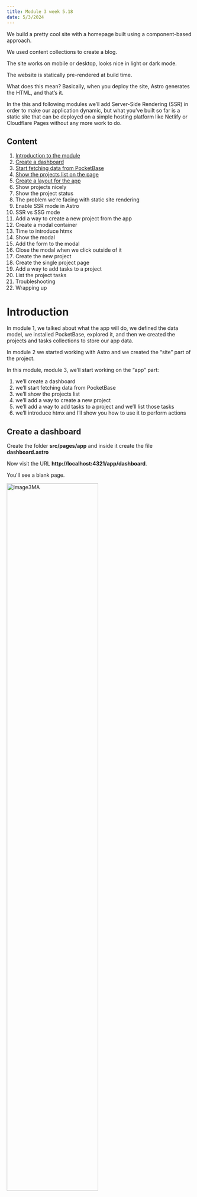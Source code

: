 ```yaml
---
title: Module 3 week 5.18
date: 5/3/2024
---
```



We build a pretty cool site with a homepage built using a component-based approach.

We used content collections to create a blog.

The site works on mobile or desktop, looks nice in light or dark mode.

The website is statically pre-rendered at build time.

What does this mean? Basically, when you deploy the site, Astro generates the HTML, and that’s it.

In the this and following modules we’ll add Server-Side Rendering (SSR) in order to make our application dynamic, but what you’ve built so far is a static site that can be deployed on a simple hosting platform like Netlify or Cloudflare Pages without any more work to do.

## Content

1. [Introduction to the module](#Introduction)
2. [Create a dashboard](#create-a-dashboard)
3. [Start fetching data from PocketBase](#start-fetching-data-from-pocketbase)
4. [Show the projects list on the page](#show-the-projects-list-on-the-page)
5. [Create a layout for the app](#create-a-layout-for-the-app)
6. Show projects nicely
7. Show the project status
8. The problem we’re facing with static site rendering
9. Enable SSR mode in Astro
10. SSR vs SSG mode
11. Add a way to create a new project from the app
12. Create a modal container
13. Time to introduce htmx
14. Show the modal
15. Add the form to the modal
16. Close the modal when we click outside of it
17. Create the new project
18. Create the single project page
19. Add a way to add tasks to a project
20. List the project tasks
21. Troubleshooting
22. Wrapping up

# Introduction

In module 1, we talked about what the app will do, we defined the data model, we installed PocketBase, explored it, and then we created the projects and tasks collections to store our app data.

In module 2 we started working with Astro and we created the “site” part of the project.

In this module, module 3, we’ll start working on the “app” part:

1. we’ll create a dashboard
1. we’ll start fetching data from PocketBase
1. we’ll show the projects list
1. we’ll add a way to create a new project
1. we’ll add a way to add tasks to a project and we’ll list those tasks
1. we’ll introduce htmx and I’ll show you how to use it to perform actions

## Create a dashboard

Create the folder **src/pages/app** and inside it create the file **dashboard.astro**

Now visit the URL **http://localhost:4321/app/dashboard**.

You'll see a blank page.

<img src="../_image3MA.webp" alt="image3MA" width=70% />
<img src="/_image3MA.webp" alt="image3MA" width=70% />

In Astro, if there’s no page route corresponding to a URL, you’ll see a “404 not found” page:

<img src="../_image3MB.webp" alt="image3MA" width=70% />
<img src="  /_image3MB.webp" alt="image3MA" width=70% />

404 is the HTTP response status code for “page not found”. The HTTP server returns this status code to the client.

You can see the HTTP response status code in the **DevTools Network panel**:

<img src="../_image3MC.webp" alt="image3MA" width=70% />
<img src="  /_image3MC.webp" alt="image3MA" width=70% />

<img src="../_image3MD.webp" alt="image3MA" width=70% />
<img src="  /_image3MD.webp" alt="image3MA" width=70% />

A successful response has status code 200.

What we want to do is start the whole “app part” by listing all the projects in the projects collection in PocketBase.

Go to the PocketBase “Admin UI” URL **http://127.0.0.1:8090/_/**, as we’ve done in Module 1 (restart PocketBase if you stopped its process with **./pocketbase serve** (**.\pocketbase serve** on Windows Powershell) from the folder where you added the PocketBase command, as we did in module 1).

Here is the projects collection we created in module 1:

<img src="../_image3ME.webp" alt="image3MA" width=70% />
<img src="  /_image3ME.webp" alt="image3MA" width=70% />

I want to add some projects here, using the PocketBase interface.

But first we have to add a user. The reason is that each product has a created_by property that links to a user.

So first go to the users collection and add a user by clicking “New record”:

<img src="../_image3MF.webp" alt="image3MA" width=70% />
<img src="  /_image3MF.webp" alt="image3MA" width=70% />

You’ll see a form show up:

<img src="../_image3MG.webp" alt="image3MA" width=70% />
<img src="  /_image3MG.webp" alt="image3MA" width=70% />

Fill the Email and Password fields. Also set Public: On on the email field (see the green text in the screenshot below) — we’ll talk about this later, but basically we’ll use this to be able to search users by email, by default unlocked for privacy reasons.

<img src="../_image3MH.webp" alt="image3MA" width=70% />
<img src="  /_image3MH.webp" alt="image3MA" width=70% />

Click “Create” and you should see the record:

<img src="../_image3MI.webp" alt="image3MA" width=70% />
<img src="  /_image3MI.webp" alt="image3MA" width=70% />

Now select to the projects collection.

Click “New record” and add a few sample projects:

<img src="../_image3MJ.webp" alt="image3MA" width=70% />
<img src="  /_image3MJ.webp" alt="image3MA" width=70% />

Set a name, a status from the list, and pick a user:

<img src="../_image3MK.webp" alt="image3MA" width=70% />
<img src="  /_image3MK.webp" alt="image3MA" width=70% />

Add a few records, just to have some data to visualize:

<img src="../_image3ML.webp" alt="image3MA" width=70% />
<img src="  /_image3ML.webp" alt="image3MA" width=70% />

## Start fetching data from PocketBase

Now we’re ready to fetch the data from PocketBase.

To do this, go to the terminal and install the pocketbase npm package.

This is the first npm package we install. This is how we “import” code that other people created, and we can use in our projects.

Run the command from the folder that contains package.json (the root folder of Astro):

```

npm install pocketbase@0.21.1

```

<img src="../_image3MM.webp" alt="image3MA" width=70% />
<img src="  /_image3MM.webp" alt="image3MA" width=70% />

The entry has been added to the package.json file:

<img src="../_image3MN.webp" alt="image3MA" width=70% />
<img src="  /_image3MN.webp" alt="image3MA" width=70% />

(your exact version numbers will change but don’t worry)

Now in src/pages/app/dashboard.astro add this code:

```

---
import PocketBase from 'pocketbase'

const pb = new PocketBase('http://127.0.0.1:8090')

const projects = await pb
  .collection('projects')
  .getFullList()

console.log(projects)
---

```

Reload the dashboard, now in the terminal you should see the output of the console.log() - remember, anything we write in the “frontmatter” of an Astro component (the part between the --- lines) is ran server-side, so we don’t see the output in the browser console, but rather in the terminal where npm run dev is running.

You should see all the projects data printed:

<img src="../_image3MO.webp" alt="image3MA" width=70% />
<img src="  /_image3MO.webp" alt="image3MA" width=70% />

## Show the projects list on the page

The dashboard is still an empty page.

In the dashboard.astro page component now we can iterate the projects array, similarly to how we iterated over arrays when we built the homepage to show features or the footer:

```

---
import PocketBase from 'pocketbase'

const pb = new PocketBase('http://127.0.0.1:8090')

const projects = await pb.collection('projects').getFullList()
---

<ul>
  {projects.map(project => <li>{project.name}</li>)}
</ul>

```

Here is the result:

<img src="../_image3MP.webp" alt="image3MA" width=70% />
<img src="  /_image3MP.webp" alt="image3MA" width=70% />

## Create a layout for the app

This method we used to show the projects list is ok, but let’s do it in a different way now.

We’re going to create a lot of screens in the “app” portion of our project, so let’s create a src/layouts/LayoutApp.astro layout - similarly to what we did with src/layouts/LayoutSite.astro for the site part.

```

---
const { title = 'Spring24app' } = Astro.props
---

<html lang='en'>
  <head>
    <meta charset='utf-8' />
    <link
      rel='icon'
      type='image/svg+xml'
      href='/favicon.svg'
    />
    <meta name='viewport' content='width=device-width' />
    <title>{title}</title>
    <meta
      name='description'
      content='A project management tool'
    />
  </head>

  <body>
    <main class='min-h-screen dark:bg-black dark:text-white'>
      <div class='max-w-5xl px-4 py-4 mx-auto'>
        <slot />
      </div>
    </main>
  </body>
</html>

```

This layout has a title prop, that will be used to fill the &lt;title> tag content.

Any page that uses this layout can pass the title information as a prop, like this:

```

<LayoutApp title='Dashboard'>
  ...
</LayoutApp>

```

That’s what we’re going to do in src/pages/app/dashboard.astro:

```

---
import PocketBase from 'pocketbase'

import LayoutApp from '@layouts/LayoutApp.astro'

const pb = new PocketBase('http://127.0.0.1:8090')

const projects = await pb
  .collection('projects')
  .getFullList()
---

<LayoutApp title='Dashboard'>
  <ul>
    {projects.map(project =>
      <li>{project.name}</li>
    )}
  </ul>
</LayoutApp>

```

**TIP** Sometimes you may get an error when adding a file to VS Code and then import it. Running **Developer: Restart Extension Host** command in VS Code from the Command Palette (cmd-shift-p OR ctrl-shift-p OR shift-greaterthan key).

The layout now provides some built-in padding that will be set across all pages in our app:

<img src="../_image3MQ.webp" alt="image3MA" width=70% />
<img src="  /_image3MQ.webp" alt="image3MA" width=70% />

## Show projects nicely

Now I’m going to create a ProjectCard component that will be responsible for showing a single project in our list.

Create the file src/components/app/projects/ProjectCard.astro and inside it we’re going to start simple.

VS Code tip: you can right click after all the files list in the root of the project, select “New File…”, then paste that whole string including / in the root of the project VS Code will auto-create all folders, pretty handy

We get the project object as a prop, and we print the project name in a &lt;li> tag:

```

---
const { project } = Astro.props
---

<li>
  {project.name}
</li>

```

In src/pages/app/dashboard.astro we import this component and we use it in our projects.map() iteration:

```

---

import PocketBase from 'pocketbase'
import LayoutApp from '@layouts/LayoutApp.astro'
import ProjectCard from '@components/app/projects/ProjectCard.astro'

const pb = new PocketBase('http://127.0.0.1:8090')

const projects = await pb
.collection('projects')
.getFullList()

---

<LayoutApp title='Dashboard'>
  <ul>
    {projects.map(project =>
      <li>{project.name}</li> REPLACE THIS LINE BY THE NEXT!!!
      <ProjectCard project={project} />
    )}
  </ul>
</LayoutApp>

```

Everything should work exactly as before.

But now we can work in the ProjectCard component to make things look prettier:

```

---
const { project } = Astro.props
---

<li>      DELETE THIS LINE
  {project.name}  DELETE THIS LINE
</li>   DELETE THIS LINE
<li
  class='text-zinc-800 dark:text-white border dark:border-none rounded-lg bg-zinc-100 dark:bg-zinc-800 hover:bg-zinc-200 hover:dark:bg-zinc-700'>
  <a href={`/app/project/${project.id}`}>
    <div
      class='flex justify-center w-full p-6'>
      <h3
        class='text-lg font-bold truncate'>
        {project.name}
      </h3>
    </div>
  </a>
</li>

```

This adds some padding to each project, and also links to the project detail page when each card is clicked:

<img src="../_image3MR.png" alt="image3MR" width=70% />

<img src="  /_image3MR.png" alt="image3MR" width=70% />

Now in src/pages/app/dashboard.astro we can wrap our cards in a container with grid grid-cols-2 to display 2 projects on each row (only on big screens), and we’re also applying a gap to visually separate them:

```

<LayoutApp title='Dashboard'>
  <div class='py-10 mx-auto text-white max-w-7xl'>
      <ul>
      <ul class='grid gap-6 sm:grid-cols-2'>
        {
          projects.map(project => (
            <ProjectCard project={project} />
          ))
        }
      </ul>
  </div>
</LayoutApp>

```

<img src="../_image3MS.png" alt="image3MS" width=70% />

<img src="  /_image3MS.png" alt="image3MS" width=70% />

On small screens you’ll get 1 column, thanks to using sm: before grid-cols-2 in our Tailwind CSS class:

<img src="../_image3MT.png" alt="image3MT" width=70% />

<img src="  /_image3MT.png" alt="image3MT" width=70% />

Let’s also add a title so users knows what they’re looking at:

```

<LayoutApp title='Dashboard'>
   <div class='py-10 mx-auto text-white max-w-7xl'>
   <div class='py-10 mx-auto text-white max-w-7xl space-y-6'>
   <div
     class='rounded-lg bg-zinc-900 px-5 py-4 sm:py-2.5 text-xl sm:text-3xl md:text-5xl text-white uppercase text-center font-extrabold'>
     Projects
   </div>


    <ul class='grid gap-6 sm:grid-cols-2'>
      {
        projects.map(project => (
          <ProjectCard project={project} />
        ))
      }
    </ul>
  </div>
</LayoutApp>

```

Pretty nice:

<img src="../_image3MU.png" alt="image3MU" width=70% />

<img src="  /_image3MU.png" alt="image3MU" width=70% />

## Show the project status

Now let’s display each project’s status in the project card.

Remember, we have the status information that stores the current project state, for example “not started” or “in progress” or “completed”:

<img src="../_image3MV.png" alt="image3MV" width=70% />

<img src="  /_image3MV.png" alt="image3MV" width=70% />

Here’s what we want to achieve:

<img src="../_image3MW.png" alt="image3MW" width=70% />

<img src="  /_image3MW.png" alt="image3MW" width=70% />

To do this, first we add some markup to the card HTML in src/components/app/projects/ProjectCard.astro:

```

<li
  class='text-zinc-800 dark:text-white border dark:border-none rounded-lg bg-zinc-100 dark:bg-zinc-800 hover:bg-zinc-200 hover:dark:bg-zinc-700'>
  <a href={`/app/project/${project.id}`}>
    <div
      class='flex justify-center w-full p-6'>
      <h3
        class='text-lg font-bold truncate'>
        {project.name}
      </h3>
    </div>

    <div
      class={`bg-zinc-100 dark:bg-zinc-800 rounded-b-lg text-center border-t ${
        project.status !== 'not started' &&
        project.status !== 'ongoing' &&
        project.status !== 'on hold' &&
        project.status !== 'done' &&
        'border-t-blue-600 dashed-border-top'
      }`}>
      <div
        class="inline-block px-1 mt-[0.35rem] text-sm text-zinc-900 bg-zinc-100 rounded-md">
        {project.status}
      </div>

      <div
        class={`${projectStatus(
          project.status,
        )} rounded-bl-lg bg-blue-600 py-1 text-center -mt-7 pb-8`}>
      </div>
    </div>

  </a>
</li>

```

In the frontmatter part, we add a little function that we use to apply specific classes to the markup depending on the project status, to style it nicely:

```

export function projectStatus(status: string) {
  switch (status) {
    case 'started':
      return ' w-2/12 '
    case 'in progress':
      return ' w-6/12 '
    case 'ongoing':
      return ' w-full bg-blue-600 rounded-br-lg'
    case 'archived':
      return ' w-full bg-zinc-400 rounded-br-lg'
    case 'on hold':
      return ' w-full bg-stripes-darkgray-yellow rounded-br-lg'
    case 'almost finished':
      return ' w-10/12 '
    case 'done':
      return ' w-full bg-green-500 rounded-br-lg'
    case 'not started':
      return ' w-full bg-zinc-400 rounded-br-lg'
  }
}

```

Finally, we add a &lt;style> tag to include 2 custom CSS classes: bg-stripes-darkgray-yellow and dashed-border-top:

```

<style>
  .bg-stripes-darkgray-yellow {
    background-image: repeating-linear-gradient(
      45deg,
      #1f2937,
      #1f2937 25px,
      #f6e711 25px,
      #f6e711 50px
    );
  }

  .dashed-border-top {
    position: relative;
    background-image: repeating-linear-gradient(
      to right,
      currentColor,
      currentColor 7px,
      transparent 7px,
      transparent 20px
    );
    background-size: 100% 2px;
    background-position: top;
    background-repeat: no-repeat;
    border-top: 1px solid transparent;
  }
</style>

```

Here’s the complete **src/components/app/projects/ProjectCard.astro file**:

```

---
const { project } = Astro.props


export function projectStatus(status: string) {
  switch (status) {
    case 'started':
      return ' w-2/12 '
    case 'in progress':
      return ' w-6/12 '
    case 'ongoing':
      return ' w-full bg-blue-600 rounded-br-lg '
    case 'archived':
      return ' w-full bg-zinc-400 rounded-br-lg '
    case 'on hold':
      return ' w-full bg-stripes-darkgray-yellow rounded-br-lg '
    case 'almost finished':
      return ' w-10/12 '
    case 'done':
      return ' w-full bg-green-500 rounded-br-lg '
    case 'not started':
      return ' w-full bg-zinc-400 rounded-br-lg '
  }
}
---

<style>
  .bg-stripes-darkgray-yellow {
    background-image: repeating-linear-gradient(
      45deg,
      #1f2937,
      #1f2937 25px,
      #f6e711 25px,
      #f6e711 50px
    );
  }

  .dashed-border-top {
    position: relative;
    background-image: repeating-linear-gradient(
      to right,
      currentColor,
      currentColor 7px,
      transparent 7px,
      transparent 20px
    );
    background-size: 100% 2px;
    background-position: top;
    background-repeat: no-repeat;
    border-top: 1px solid transparent;
  }
</style>

<li
  class='text-zinc-800 dark:text-white border dark:border-none rounded-lg bg-zinc-100 dark:bg-zinc-800 hover:bg-zinc-200 hover:dark:bg-zinc-700'>
  <a href={`/app/project/${project.id}`}>
    <div
      class='flex justify-center w-full p-6'>
      <h3
        class='text-lg font-bold truncate'>
        {project.name}
      </h3>
    </div>

    <div
      class={`bg-zinc-100 dark:bg-zinc-800 rounded-b-lg text-center border-t ${
        project.status !== 'not started' &&
        project.status !== 'ongoing' &&
        project.status !== 'on hold' &&
        project.status !== 'done' &&
        'border-t-blue-600 dashed-border-top'
      }`}>
      <div
        class="inline-block px-1 mt-[0.35rem] text-sm text-zinc-900 bg-zinc-100 rounded-md">
        {project.status}
      </div>

      <div
        class={`${projectStatus(
          project.status,
        )} rounded-bl-lg bg-blue-600 py-1 text-center -mt-7 pb-8`}>
      </div>
    </div>
  </a>
</li>

```

Looks pretty cool (I changed the status of the projects in PocketBase, to see how it changed its design):

<img src="../_image3MX.png" alt="image3MX" width=70% />

<img src="  /_image3MX.png" alt="image3MX" width=70% />

## The problem we are facing with static rendering

There is a big problem now that we haven’t yet realized we have.

Astro by default is a static site generator (also called SSG). The site is created at build time, and after that happened, that’s it.

What does this mean, and how does it affect us?

We are currently running Astro in development mode, as we ran npm run dev.

Each time we change something in our pages, the result you see in the browser changes. And new data coming from PocketBase is fetched without issues, as you can see by adding a new project in PocketBase:

<img src="../_image3PA.webp" alt="image3PA" width=70% />

<img src="  /_image3PA.webp" alt="image3PA" width=70% />

Now let’s do something.

Let’s build the app for production.

Stop **npm run dev** by pressing **cmd-c** or **ctrl-c** and run:

```

npm run build

```

<img src="../_image3PB.webp" alt="image3PB" width=70% />

<img src="  /_image3PB.webp" alt="image3PB" width=70% />

The **build** command is defined in **package.json** as:

<img src="../_image3PC.webp" alt="image3PC" width=70% />

<img src="  /_image3PC.webp" alt="image3PC" width=70% />

When you run this command, first Astro runs astro check to check for possible errors, and then, if there are no problems, it runs astro build to create the production version in the dist folder in your project.

You should be able to see dist folder in VS Code:

<img src="../_image3PD.webp" alt="image3PD" width=70% />

<img src="  /_image3PD.webp" alt="image3PD" width=70% />

Now run **npm run preview** to run **astro preview**, the Astro command that starts a local server and serves the content of the **dist** folder.

<img src="../_image3PE.webp" alt="image3PE" width=70% />

<img src="  /_image3PE.webp" alt="image3PE" width=70% />

Now try accessing the URL, go to the **/app/dashboard** route and you’ll see the projects, as we had before:

<img src="../_image3PF.webp" alt="image3PF" width=70% />

<img src="  /_image3PF.webp" alt="image3PF" width=70% />

But now try removing the “new project” you just added - you still see the project on the website!

The reason is that the site was statically built, it was turned to HTML during the build, data was fetched from PocketBase during the build.

You need a new build to get the updated data.

This is great for many different use cases, for example when you have a set of data that’s static and you don’t need to fetch data from the database on any request.

It’s much, much more efficient to build a static site, and deploy on an hosting platform like Netlify or Vercel completely for free.

When you start needing a database, you’ll see things will start costing you a bit of money (or, they’ll have a limited free plan), because that’s a more complex setup.

But this doesn’t work for us, because we are building a dynamic application.

The solution is: we need to enable server-side rendering (SSR) mode in Astro.

## Enable SSR (Server Side Rendering) mode in Astro

To enable SSR mode, run the command

```

npm install @astrojs/node@8.2.3

```

If **npm run preview** is still running, terminate the process by using ctrl-c.

Open your **astro.config.mjs** file and add the following:

```

import tailwind from '@astrojs/tailwind'
import { defineConfig } from 'astro/config'

import node from '@astrojs/node'
import 'dotenv/config'

// https://astro.build/config
export default defineConfig({
  integrations: [tailwind()],
  output: 'server',
  adapter: node({
    mode: 'standalone'
  })
})

```

The “adapter” part is interesting because Astro has a lot of server-rendering adapters so it can work anywhere you want to run it on (see https://astro.build/integrations/?search=&categories%5B%5D=adapters)

Node.js is the one we use to run locally, but for example if you want to deploy a site to Cloudflare, you’ll need the Cloudflare adapter. Same for Vercel, Netlify, etc, as all those platforms are special in their own way, so we need a specific adapter to make the best use of them.

output: "server" is what enables SSR for the whole site.

Even though SSR is enabled, we can tell Astro to pre-render at build time some pages, for which we don’t need SSR. Our whole marketing site doesn’t need SSR.

We’ll need to add this line:

```

export const prerender = true

```

at the top of each route, so Astro knows it can prerender them when the server starts.

It’s worth noting you could do the opposite by setting output: "hybrid" in the Astro config, in this case you would set prerender = false for pages you want server-rendered. But since we have just a few pages we want to prerender at build time, and the rest of the site is server rendered on each request, we’ll stick to server.

Actually let’s go and make the homepage prerendered in src/pages/index.astro:

```

---
export const prerender = true

import LayoutSite from '@layouts/LayoutSite.astro'

//...

```

Do the same for **src/pages/blog.astro** and also **src/pages/blog/[slug].astro**.

Now run **npm run build** again, notice some things changed compared to the last time we ran that command:

<img src="../_image3PG.webp" alt="image3PG" width=70% />

<img src="  /_image3PG.webp" alt="image3PG" width=70% />

Now run **npm run preview**, this command changed too:

<img src="../_image3PH.webp" alt="image3PH" width=70% />

<img src="  /_image3PH.webp" alt="image3PH" width=70% />

Now go to **http://localhost:4321/app/dashboard**, and now try doing what we tried before - adding a new project in PocketBase, or deleting a new one.

After reloading the page, you’ll see the new data reflected on the website.

## SSR vs SSG: Server Side Rendering vs Server Side Generator

The upside is that we now have fresh data.

The downside is that we have to look in the database for every request (we’ll be able to speed up things when we’ll talk about caching).

The time needed for this will be super fast locally.

It will aslo be very fast on a remote server if both Astro and PocketBase are on the same machine or data center.

Speed problems will start when you put the website somewhere on the cloud, for example in a US East data center, but data is hosted in a data center in US West or Europe - always try to keep data and server very near each other, geographically.

A static site can be made super fast by serving it from multiple locations, that’s what most hosting providers do automatically with their CDN and Edge offering.

A SSR site with a database is trickier, but there are ways to do so - might be out of the scope of the Bootcamp.

We’ll focus on deploying, in the last module, but in a centralized location - you’ll pick the one that’s nearest to the majority of your app users.

This site you’re reading is server-rendered from a super cheap plan on Render, from Oregon, and is very fast for me even though I’m very far from it.

Now that we have SSR enabled, stop npm run preview and let’s go back to running npm run dev to go back to development mode, so changes to your code will be immediately reflected on the site.

The production build is more optimized. And development mode ships a “client” script to enable “hot module reloading” (that’s the magic that happens when the app refreshes when you save a file in your editor).

## Add a way to create a new project from the app

Now that we’re back in development mode, let’s add a way to create a new project from the app.

We start build our “app experience”.

First, I want to add a new button at the end of our projects list with the “Add new” words in it.

Create a new component **AddNewProjectCard** in **src/components/app/projects/AddNewProjectCard.astro**

Edit the file by adding the following code:

```

<div class='text-white bg-zinc-800 rounded-lg shadow'>
  <div
    class='flex items-center justify-between w-full p-6 text-center space-x-6'>
    <div class='flex-1 mx-auto'>
      <button
        type='button'
        class='inline-flex items-center justify-center px-6 py-2 text-sm font-bold text-white bg-blue-600 border border-transparent rounded-md hover:bg-blue-700 focus:outline-none focus:ring-2 focus:ring-offset-2 focus:ring-blue-500 select-none'>
        Add new project
      </button>
    </div>
  </div>
</div>

```

At the moment this button does nothing, it just renders the button on the page.

We add this component in **src/pages/app/dashboard.astro**

```

---
import PocketBase from 'pocketbase'

import LayoutApp from '@layouts/LayoutApp.astro'

import ProjectCard from '@components/app/projects/ProjectCard.astro'
import AddNewProjectCard from '@components/app/projects/AddNewProjectCard.astro'

const pb = new PocketBase('http://127.0.0.1:8090')

const projects = await pb
  .collection('projects')
  .getFullList()
---

<LayoutApp title='Dashboard'>
  <div
    class='py-10 mx-auto text-white max-w-7xl space-y-6'>
    <div
      class='rounded-lg bg-zinc-900 px-5 py-4 sm:py-2.5 text-xl sm:text-3xl md:text-5xl text-white uppercase text-center font-extrabold'>
      Projects
    </div>

    <div class='space-y-6'>
      <ul class='grid gap-6 sm:grid-cols-2'>
        {
          projects.map(project => (
            <ProjectCard project={project} />
          ))
        }
      </ul>
      <AddNewProjectCard />
    </div>
  </div>
</LayoutApp>

```

You should see the button in place:

<img src="../_image3PJ.webp" alt="image3PJ" width=70% />

<img src="  /_image3PJ.webp" alt="image3PJ" width=70% />

Now comes the interesting part part.

What should happen when you click the “Add new” button? Perhaps we send the user to a new page, maybe a /app/projects/new route, where there is a form, the user adds the project name, saves, we send them back to /app/dashboard.

That’s a perfectly reasonable thing to do.

However, the page would look quite empty because the form is a really small one.

It’s better, I think, to show this form inside a modal. User clicks “Add new”, a little window shows up, the user hits save, and we display the new project right there.

We’re going to have a lot of those little interactions:

- to add a new project (this use case)
- to add a new task
- to add a new team

but also to edit a project’s name, or a team’s name.

So we’ll build a “modal container” in a very generic way that can be reused for everything.

## Create a modal container

We’ll use the &lt;dialog> HTML element for the modal.

This is a recent browser feature, and it’s perfect to create modal windows.

Read more about this on https://developer.mozilla.org/en-US/docs/Web/HTML/Element/dialog.

By default the content of a &lt;dialog> element is hidden, and we show it to the user by first looking up the dialog:

```

document.querySelector('dialog')

```

and then calling its **showModal()** method:

```

document.querySelector('dialog').showModal()

```

We can close the dialog by pressing the “esc” key, this automatically closes the dialog for us without having to write any code.

Or, we can programmatically close it by using JavaScript:

```

document.querySelector('dialog').close()

```

Let's start by adding a **&lt;dialog>** element in **src/layouts/LayoutApp.astro**:

```

---
const { title = 'Spring24app' } = Astro.props
---

<html lang='en'>
  <head>
    <meta charset='utf-8' />
    <link
      rel='icon'
      type='image/svg+xml'
      href='/favicon.svg'
    />
    <meta name='viewport' content='width=device-width' />
    <title>{title}</title>
    <meta
      name='description'
      content='A project management tool'
    />
  </head>

  <body>
    <main
      class='min-h-screen dark:bg-black dark:text-white'>
      <div class='max-w-5xl px-4 py-4 mx-auto'>
        <dialog></dialog>
        <slot />
      </div>
    </main>
  </body>
</html>

```

This will be the container of our project modal.

We'll write the modal content in a new page component.

Let's create a new folder where we'll store all the modal page components: **src/page/app/modals/**. Inside it, create **project/new.astro**.

We'll be able to get this page using the URL **/modals/project/new**.

This will be an **HTML partial**. It won't be a full HTML page, it will be just something we'll put inside the &lt;dialog> HTML element, so it can be just some HTML tag.

Add the following HTML into it to center a visual container with a gray background, and add some text into it:

```

---
export const partial = true
---

<div class='fixed inset-0'>
  <div class='flex items-center justify-center h-screen'>
    <div class='bg-zinc-100 dark:bg-zinc-800 rounded-lg max-w-sm w-full p-6 space-y-6'>
      <p>modal</p>
    </div>
  </div>
</div>

```

This is a page partial (see https://astro.build/blog/astro-340/ and https://docs.astro.build/en/basics/astro-pages/#partials)

We’ll later implement this, but let’s get to the point this content is shown in the page.

To do this, we’ll load the HTML partial inside the &lt;dialog> HTML element when the “Add new” button is clicked.

How? Using **htmx**.

## What is **htmx??**

htmx is a wonderful tiny library that allows us to perform actions and make our app feel like it’s built with a complex JavaScript framework, while in reality it’s not.

If you’ve used React or Vue or Svelte or any of those frameworks before, you’ll find htmx really simple to use, yet powerful.

It’s peculiar for a JavaScript library, because it uses HTML as a transport layer, instead of JSON as we’re used to do with heavy frontend frameworks like React, Angular, Vue, Svelte.

By now you should have installed it (version )First let’s install it.

You can install htmx simply by adding a &lt;script> tag to the &lt;head> of the app layout, but since we use TypeScript in our project, we can benefit from using htmx’s types definitions which you get “for free” by adding htmx from npm.

Install it from the terminal:

```

npm install htmx.org@1.9.10

```

Then import it in the layout src/layouts/LayoutApp.astro:

```

---
const { title = 'Spring24app' } = Astro.props
---

<html lang='en'>
  <head>
    <meta charset='utf-8' />
    <link
      rel='icon'
      type='image/svg+xml'
      href='/favicon.svg'
    />
    <meta name='viewport' content='width=device-width' />
    <title>{title}</title>
    <meta
      name='description'
      content='A project management tool'
    />

    <script>
      import * as htmx from 'htmx.org'

      declare global {
        interface Window {
          htmx: any
        }
      }

      window.htmx = htmx //optional

      htmx.process(document.body)
    </script>
  </head>

  <body>
    <main
      class='min-h-screen dark:bg-black dark:text-white'>
      <div class='max-w-5xl px-4 py-4 mx-auto'>
        <dialog></dialog>
        <slot />
      </div>
    </main>
  </body>
</html>

```

Doing so now you have all the documentation and hints about htmx right in VS Code:

We add the line **window.htmx = htmx** in case we want to access the htmx object in other pages, so we don’t have to pass it around.

## Show the modal

Now that htmx is loaded, add these 2 lines to the **src/components/app/projects/AddNewProjectCard.astro** component:

```

<div class='text-white bg-zinc-800 rounded-lg shadow'>
  <div
    class='flex items-center justify-between w-full p-6 text-center space-x-6'>
    <div class='flex-1 mx-auto'>
      <button
        type='button'
        class='inline-flex items-center justify-center px-6 py-2 text-sm font-bold text-white bg-blue-600 border border-transparent rounded-md hover:bg-blue-700 focus:outline-none focus:ring-2 focus:ring-offset-2 focus:ring-blue-500 select-none'
        hx-get='/app/modals/project/new'
        hx-target='dialog'
      >
        Add new project
      </button>
    </div>
  </div>
</div>

```

This tells htmx to get the HTML returned by the URL **/modals/project/new** (the page route we just created above), and put it inside the &lt;dialog> element.

We just have one dialog element in our app, and I don’t think we’ll need more, so we’ll just target it this way.

Otherwise you could have used any CSS selector, like **#modal** for example.

Now try clicking “Add new”.

Nothing seems to happen, but if you look at the network panel in the devtools you’ll see a request to
**/modals/project/new**:

fig3RA

If you open the details of this request you’ll see the HTML we wrote in the page partial we wrote:

And notice how fast the request is, just 7ms.

This HTML we retrieved was added to the &lt;dialog> tag by htmx:

This is the first time we used htmx, but notice how much stuff it did behind the scenes, just by adding those 2 lines:

```

hx-get='/app/modals/project/new'
hx-target='dialog'

```

Why don’t we see the content on the page, though?

It’s because the &lt;dialog> element is a bit special, as I mentioned before, its content is hidden by default.

We need to use a line of JavaScript to **src/pages/app/modals/project/new.astro** to tell it to show the content:

```

---
export const partial = true
---

<script is:inline>
  document.querySelector('dialog').showModal()
</script>

<div class='fixed inset-0'>
  <div class='flex items-center justify-center h-screen'>
    <div
      class='bg-zinc-100 dark:bg-zinc-800 rounded-lg max-w-sm w-full p-6 space-y-6'>
      <p>modal</p>
    </div>
  </div>
</div>

```

We can now add a special &lt;dialog>-specific CSS line in **src/layouts/LayoutApp.astro** to make all the content “behind” the dialog to blur:

```

---
const { title = 'Spring24app' } = Astro.props
---

<html lang='en'>
  <head>
    <meta charset='utf-8' />
    <link
      rel='icon'
      type='image/svg+xml'
      href='/favicon.svg'
    />
    <meta name='viewport' content='width=device-width' />
    <title>{title}</title>
    <meta
      name='description'
      content='A project management tool'
    />

    <script>
      import * as htmx from 'htmx.org'

      declare global {
        interface Window {
          htmx: any
        }
      }

      window.htmx = htmx //optional

      htmx.process(document.body)
    </script>

    <style>
      dialog::backdrop {
        background-color: rgba(0, 0, 0, 0.7);
        backdrop-filter: blur(3px);
      }
    </style>
  </head>

  <body>
    <main
      class='min-h-screen dark:bg-black dark:text-white'>
      <div class='max-w-5xl px-4 py-4 mx-auto'>
        <dialog></dialog>
        <slot />
      </div>
    </main>
  </body>
</html>

```

## Add the form to the modal

Now that our modal appears on the screen, let’s add the form into it.

We’ll do a bit of groundwork too, to make it possible to easily reuse what we’ll do for other modals, too.

We create a **src/components/app/modals/** folder to host the modal - specific components.

In there, we create **ModalLayout.astro**.

We’re going to reuse this across all the modals.

This component gets a title through its props, and has a **&lt;slot />** element inside it, so basically we can add more HTML and components by requiring it, and passing content as its child elements.

```

---
const { title } = Astro.props
---

<script is:inline>
  document.querySelector('dialog').showModal()
</script>

<div class='fixed inset-0'>
  <div class='flex items-center justify-center h-screen'>
    <div
      class='bg-zinc-100 dark:bg-zinc-800 rounded-lg max-w-sm w-full p-6 space-y-6'>
      <h3
        class='text-lg font-bold text-zinc-800 dark:text-white leading-6 text-center'>
        {title}
      </h3>
      <div>
        <slot />
      </div>
    </div>
  </div>
</div>

```

We’re going to use this layout in **src/pages/app/modals/project/new**.astro, replacing the pre-existing content:

```


---
export const partial = true

import ModalLayout from '@components/app/modals/ModalLayout.astro'
---

<ModalLayout title='New project'>
  <p class='text-white'>Hello</p>
</ModalLayout>

```

See how we pass the **title** prop, and that is reflected in the modal. Also, we pass child HTML elements inside the **ModalLayout** element, and they are put inside the modal thanks to our use of &lt;slot />.

Let’s now add the actual modal we’ll use to add a new project. We’re going to have an input field for the name, and 2 buttons, one to add the project, another one to cancel.

I’ll extract those 3 components to their own files, as we’ll reuse them later:

**src/components/app/modals/ButtonCancel.astro**

```

<button
  aria-label='Close dialog'
  type='button'
  class='inline-flex justify-center px-4 py-2 ml-3 font-medium text-gray-700 bg-white border border-gray-300 rounded-md shadow-sm hover:bg-gray-50 focus:outline-none focus:ring-2 focus:ring-offset-2 focus:ring-blue-500 mt-0 w-auto text-sm'
  onclick="document.querySelector('dialog')?.close()">
  Cancel
</button>

```

(notice how we close the modal when the button is clicked)

**src/components/app/modals/ButtonSubmit.astro**

```


---
const { label = 'Add' } = Astro.props
---

<button
  type='submit'
  class='inline-flex justify-center px-4 py-2 font-medium text-white bg-blue-600 border border-transparent rounded-md shadow-sm hover:bg-blue-700 focus:outline-none focus:ring-2 focus:ring-offset-2 focus:ring-blue-500 w-auto text-sm'>
  {label}
</button>

```

(notice how we can customize the label by adding a **label** prop)

**src/components/app/modals/InputField.astro**

```

---
const { name, value } = Astro.props
---

<input
  id={name}
  name={name}
  value={value}
  type='text'
  required
  class='block w-full px-3 py-2 placeholder-gray-400 border border-gray-300 appearance-none rounded-md shadow-sm focus:outline-none focus:ring-blue-500 focus:border-blue-500 sm:text-sm'
/>

```

(notice we can reuse this for different **name** and **value** by passing props)

Let’s put those 3 components into use in src/pages/app/modals/project/new.astro:

```

---
export const partial = true

import ModalLayout from '@components/app/modals/ModalLayout.astro'
import ButtonSubmit from '@components/app/modals/ButtonSubmit.astro'
import ButtonCancel from '@components/app/modals/ButtonCancel.astro'
import InputField from '@components/app/modals/InputField.astro'
---

<ModalLayout title='New project'>
  <form class='space-y-6' hx-post='/app/api/projects'>
    <div>
      <div class='mt-1'>
        <InputField name='project_name' />
      </div>
    </div>
    <div class='flex justify-center'>
      <ButtonSubmit />
      <ButtonCancel />
    </div>
  </form>
</ModalLayout>

```

Note how the input field is automatically set to focus by the browser, thanks to the use of the &lt;dialog> element.

## Close the modal when we click outside of it

Also note how the modal is closed when we press the “esc” button. This is a browser feature, also thanks to the use of the &lt;dialog> element.

It would be cool if we could close the modal also when the user clicks outside of it.

To do this, we’d need to write quite a bit of JavaScript.

This could be the logic to implement:

```

function onClickOutside(element, callback) {
  document.addEventListener('click', (event) => {
    if (!element.contains(event.target)) {
      callback()
    }
  }, true)
}

const targetElement = document.querySelector('#yourElementId')

onClickOutside(targetElement, () => {
  document.querySelector('dialog').close()
})

```

Read chapter on events on W3S or MDN

Instead, however, we’re going to introduce a library we’ll use for several of those little things and interactions: Alpine.js.

With Alpine.js, all this JavaScript can be turned into 1 line:

```

@click.outside.capture="document.querySelector('dialog').close()"

```

See this page on the Alpine.js documentation https://alpinejs.dev/directives/on for reference.

We’d use this as an HTML attribute on the element we want to detect the “click outside”.

First however we need to install Alpine.js (if not installed yet)

We do so using npm:

```

npm install alpinejs@3.13.7

npm install --dev @types/alpinejs@3.13.9

```

Then in our **src/layouts/LayoutApp.astro** we include it:

```

---
const { title = 'Spring24app' } = Astro.props
---

<html lang='en'>
  <head>
    <meta charset='utf-8' />
    <link
      rel='icon'
      type='image/svg+xml'
      href='/favicon.svg'
    />
    <meta name='viewport' content='width=device-width' />
    <title>{title}</title>
    <meta
      name='description'
      content='A project management tool'
    />

    <script>
      import * as htmx from 'htmx.org'
      import Alpine from 'alpinejs'

      declare global {
        interface Window {
          htmx: any
          Alpine: any
        }
      }

      window.htmx = htmx //optional
      window.Alpine = Alpine //optional

      Alpine.start()

      htmx.process(document.body)
    </script>

    <style>
      dialog::backdrop {
        background-color: rgba(0, 0, 0, 0.7);
        backdrop-filter: blur(3px);
      }
    </style>
  </head>

  -<body>  //DELETE
  +<body x-data>
    <main
      class='min-h-screen dark:bg-black dark:text-white'>
      <div class='max-w-5xl px-4 py-4 mx-auto'>
        <dialog></dialog>
        <slot />
      </div>
    </main>
  </body>
</html>

```

Now in **src/components/app/modals/ModalLayout.astro** we add:

```

---
const { title } = Astro.props
---

<script is:inline>
  document.querySelector('dialog').showModal()
</script>

<div class='fixed inset-0'>
  <div class='flex items-center justify-center h-screen'>
    <div
      class='bg-zinc-100 dark:bg-zinc-800 rounded-lg max-w-sm w-full p-6 space-y-6'
      @click.outside.capture="document.querySelector('dialog').close()">
      <h3
        class='text-lg font-bold text-zinc-800 dark:text-white leading-6 text-center'>
        {title}
      </h3>
      <div>
        <slot />
      </div>
    </div>
  </div>
</div>

```

…and the modal closes when we click outside of it.

## Create the new project

When the “Add” button is pressed, right now nothing happens.

Actually, something happens: htmx makes a **POST** request to **/app/api/projects**, which results in a **404 Not Found** response as we haven’t created this route yet.

<img src="../_image46.png" alt="" width=70%>
<img src="/_image46.png" alt="" width=70%>

As you can see if you switch to the request Payload tab, you’ll see the project_name input field value was correctly sent to the server, as we expect a form to do:

<img src="../_image47.png" alt="" width=70%>
<img src="/_image47.png" alt="" width=70%>

Check out the network tab in chrome developer tools. The **project_name** input field value was correctly sent to the server.

If you remember, in the **src/pages/app/dashboard.astro** file we used those lines to retrieve the projects list:

```

import PocketBase from 'pocketbase'

const pb = new PocketBase('http://127.0.0.1:8090')

const projects = await pb
  .collection('projects')
  .getFullList()

```

Since we’re going to work a lot with PocketBase and its data APIs, let’s move this to a separate file.

Create a **src/data** folder, and inside it create the **pocketbase.ts** file.

Let’s add:

```

import PocketBase from 'pocketbase'

export const pb = new PocketBase('http://127.0.0.1:8090')

```

actually let’s store the PocketBase URL in the **.env** file, that’s were we store the environment variables.

Create it first, in the project root (along with **astro.config.mjs** and **package.json**), then add:

```

POCKETBASE_URL=http://127.0.0.1:8090

```

<img src="../_image(48).png" alt="" width=70%>
<img src="/_image(48).png" alt="" width=70%>

After creating the file, restart the npm run dev process.

Now change the line to initialize PocketBase to this:

```

export const pb = new PocketBase(import.meta.env.POCKETBASE*URL ||
process.env.POCKETBASE_URL)

```

NOTE: on localhost in dev mode (npm run dev), we get env vars using import.meta.env.\*, but when deploying on a server we get vars using process.env.\_. This is why I use the syntax import.meta.env.POCKETBASE_URL || process.env.POCKETBASE_URL to get the first one, if defined, or the second one if the first is not defined.

If you see an error like “Something went wrong while processing your request.”, see the troubleshooting section at the end of this page.

If you see this error:

<img src="../_image(50).png" alt="" width=70%>
<img src="/_image(50).png" alt="" width=70%>

to fix it, run:

```

npm install --save-dev @types/node

```

Create a **getProjects** function now that will retrieve the projects list:

```

import PocketBase from 'pocketbase'

export const pb = new PocketBase(import.meta.env.POCKETBASE_URL ||
process.env.POCKETBASE_URL)

export async function getProjects() {
const projects = await pb
.collection('projects')
.getFullList()

return projects
}

```

Use this in **src/pages/app/dashboard.astro**:

```

import PocketBase from 'pocketbase'  //DELETE

const pb = new PocketBase('http://127.0.0.1:8090')

const projects = await pb
.collection('projects')
.getFullList()

import { getProjects } from '@data/pocketbase'

const projects = await getProjects()

```

Things should work as before in the dashboard.

Let’s now implement an **addProject()** function in **src/data/pocketbase.ts**:

```

export async function addProject(name: string) {
const newProject = await pb.collection('projects')
.create({
name,
status: 'not started',
})

return newProject
}

```

Now create **src/pages/app/api/**.

We create this “API” folder as this will be the place for our “HTML API”. We’ll handle

```

POST, GET, PUT requests

```

to the resources we manage, and we’ll respond with HTML partials.

In there create the **projects.astro** file as we’re going to respond to a POST request to **/app/api/projects**, we fetch the project_name from the request **formData** object, and we then call **addProject()** to add the project to PocketBase:

```

---

export const partial = true

import { addProject } from '@data/pocketbase'

if (Astro.request.method === 'POST') {
const formData = await Astro.request.formData()

const project_name = formData.get('project_name')?.toString() || ''

const project = await addProject(project_name)
}

---

```

The call to **/app/api/projects** should now work and return a 200 OK response.

Try it!

The new project was added to PocketBase, and you’ll see it if you refresh the page, however right now we see this:

<img src="../_image(51).png" alt="" width=70%>
<img src="/_image(51).png" alt="" width=70%>

Why?

By default htmx replaces the innerHTML (the content) of the element that triggers the HTTP request.

And we returned no HTML at all from our request, so htmx just replaced the existing HTML with nothing.

The easiest thing we can do now is to add a special htmx header to the response called **HX-Redirect** in **src/pages/app/api/projects.astro**, like this:

```

---

export const partial = true

import { addProject } from '@data/pocketbase'

if (Astro.request.method === 'POST') {
const formData = await Astro.request.formData()

const project_name = formData
.get('project_name')
as string

const project = await addProject(project_name)

Astro.response.headers.set('HX-Redirect', `/app/dashboard`)
}

---

```

TIP: “as string” is a way to tell TypeScript this is a string even when the value could be undefined

After just adding this line, htmx when gets the response back (an empty document, actually, since we didn’t return any HTML from our “HTML API” partial page), will redirect the user to the **/app/dashboard** page.

It’s all happening so fast we didn’t even notice we have an additional request on top.

This is just one of the things you can do with htmx, you can fine-tune this later to send specific HTML to update the projects list, for example, but I think it’s fine to start with.

## Create the single project page

Let’s now create the single project page.

Create the **src/pages/app/project** folder, and inside it, add **[project_id].astro**.

This will handle the /app/project/<project_id> URLs.

Just type “Project page” in this file, you should see this if you click a link to a project from the dashboard:

<img src="../_image(52).png" alt="" width=70%>
<img src="/_image(52).png" alt="" width=70%>

Let’s make this pretty, and let’s fetch the project name from PocketBase.

Add this to **src/data/pocketbase.ts**:

```

export async function getProject(id: string) {
const project = await pb.collection('projects').getOne(id)

return project
}

```

We’ll use this in **src/pages/app/project/[project_id].astro**.

First we retrieve the **project_id** value from **Astro.params**.

If we don’t get a project corresponding to the **id** from the **getProject()** call, we redirect back to the dashboard (notice this doesn’t work now because **getProject()** raises an exception, so we’d need to wrap this into a try/catch, but we’ll do this later.

Otherwise we show the project name in the UI:

```
---

import LayoutApp from '@layouts/LayoutApp.astro'
import { getProject } from '@data/pocketbase'

const { project_id = '' } = Astro.params

const project = await getProject(project_id)

if (!project) {
return Astro.redirect('/app/dashboard')
}

---

<LayoutApp title={project.name}>
  <div
    class='py-10 mx-auto text-white max-w-7xl space-y-6'>
    <div
      class='rounded-lg bg-zinc-900 px-5 py-4 sm:py-2.5 text-xl sm:text-3xl md:text-5xl text-white uppercase text-center font-extrabold'>
      {project.name}
    </div>
  </div>
</LayoutApp>

```

We’ve got it:

<img src="../_image(53).png" alt="" width=70%>
<img src="/_image(53).png" alt="" width=70%>

Add a way to add tasks to a project
On the same file, **src/pages/app/project/[project_id].astro**, let’s create a “box” to list tasks on the page:

```
---

import LayoutApp from '@layouts/LayoutApp.astro'
import { getProject } from '@data/pocketbase'

const { project_id = '' } = Astro.params

const project = await getProject(project_id)

if (!project) {
return Astro.redirect('/app/dashboard')
}

---

<LayoutApp title={project.name}>
  <div
    class='py-10 mx-auto text-white max-w-7xl space-y-6'>
    <div
      class='rounded-lg bg-zinc-900 px-5 py-4 sm:py-2.5 text-xl sm:text-3xl md:text-5xl text-white uppercase text-center font-extrabold'>
      {project.name}
    </div>

    <div class='space-y-6'>
      <div
        class='p-10 text-white rounded-lg shadow bg-zinc-100 dark:bg-zinc-800'>
        <h2
          class='pb-10 text-xl font-black text-center uppercase text-zinc-800 dark:text-white'>
          Tasks to do
        </h2>
      </div>
    </div>

  </div>
</LayoutApp>

```

Now we create a button to add a new task.

Create the folder **src/components/app/tasks**, we’ll store all tasks-related components here.

Create **ButtonAddNewTask.astro**:

```

---

const { project_id } = Astro.props
---

<div class='w-full mx-auto text-center'>
  <button
    type='button'
    class='inline-flex items-center justify-center px-6 py-2 text-sm font-bold text-white bg-blue-600 border border-transparent rounded-md hover:bg-blue-700 focus:outline-none focus:ring-2 focus:ring-offset-2 focus:ring-blue-500 select-none'
    hx-get=`/app/modals/project/${project_id}/task/new`
    hx-target='dialog'>
    Add new
  </button>
</div>

```

Now you can import and add this component to **src/pages/app/project/[project_id].astro**:

```

---

import LayoutApp from '@layouts/LayoutApp.astro'
import { getProject } from '@data/pocketbase'

import ButtonAddNewTask from '@components/app/tasks/ButtonAddNewTask.astro'

const { project_id = '' } = Astro.params

const project = await getProject(project_id)

if (!project) {
return Astro.redirect('/app/dashboard')
}

---

<LayoutApp title={project.name}>
  <div
    class='py-10 mx-auto text-white max-w-7xl space-y-6'>
    <div
      class='rounded-lg bg-zinc-900 px-5 py-4 sm:py-2.5 text-xl sm:text-3xl md:text-5xl text-white uppercase text-center font-extrabold'>
      {project.name}
    </div>

    <div class='space-y-6'>
      <div
        class='text-white rounded-lg shadow p-10 bg-zinc-100 dark:bg-zinc-800'>
        <h2
          class='pb-10 text-xl font-black text-center uppercase text-zinc-800 dark:text-white'>
          Tasks to do
        </h2>

        <ButtonAddNewTask project_id={project_id} />
      </div>
    </div>

  </div>
</LayoutApp>

```

You should see the button.

The button loads the HTML partial content coming from the page route **/modals/project/${project_id}/task/new**

Create the file **src/pages/app/modals/project/[project_id]/task/new.astro** (and all the folders needed to create it)

In this file we build a form similarly to what we did in **src/pages/app/modals/project/new.astro**.

What changes (apart from changing from “project” to “task”) is we now get the project_id from the URL, and we use it to build the correct **hx-post** value:

```

---

export const partial = true

import ModalLayout from '@components/app/modals/ModalLayout.astro'
import ButtonSubmit from '@components/app/modals/ButtonSubmit.astro'
import ButtonCancel from '@components/app/modals/ButtonCancel.astro'
import InputField from '@components/app/modals/InputField.astro'

## const { project_id } = Astro.params

<ModalLayout title='New task'>
  <form
    class='space-y-6'
    hx-post={`/app/api/project/${project_id}/task`}>
    <div>
      <div class='mt-1'>
        <InputField name='task_text' />
      </div>
    </div>
    <div class='flex justify-center'>
      <ButtonSubmit />
      <ButtonCancel />
    </div>
  </form>
</ModalLayout>

```

You should now see this show up if you click the “Add task” button:

<img src="../_image(56).png" alt="" width=70%>
<img src="/_image(56).png" alt="" width=70%>

This form uses htmx, through the use of the **hx-post** attribute, to POST data to **/app/api/project/${project_id}/task**.

Let’s create this route by adding the file **src/pages/app/api/project/[project_id]/task.astro**

In there we’ll handle the POST request and we’ll send the project id and the task text to an **addTask()** function that we’ll now write in **pocketbase.ts**.

Once the task is added, we use the **HX-Redirect** to simply tell the client to reload the project page, which will automatically fetch the new task.

```
---

export const partial = true

import { addTask, getProject } from '@data/pocketbase'

const { project_id = '' } = Astro.params

const project = await getProject(project_id)

if (Astro.request.method === 'POST') {
const formData = await Astro.request.formData()
const task_text =
formData.get('task_text') as string

await addTask(project_id, task_text)

Astro.response.headers.set(
'HX-Redirect',
`/app/project/${project_id}`
)
}

---

```

Switch to **src/data/pocketbase.ts** and add this:

```

export async function addTask(
project_id: string,
text: string
) {
const newTask = await pb.collection('tasks').create({
project: project_id,
text,
})

return newTask
}

```

Tasks are now saved to PocketBase!

## List the project tasks

Now that we have tasks, it’s time to list the tasks in the project page.

Add a **getTasks()** function to pocketbase.ts:

```

export async function getTasks(project_id: string) {
const options = {
filter: `project = "${project_id}"`,
}

const tasks = await pb
.collection('tasks')
.getFullList(options)

return tasks
}

```

We use this in **src/pages/app/project/[project_id].astro**:

```

---

import LayoutApp from '@layouts/LayoutApp.astro'
import { getProject } from '@data/pocketbase'
import { getProject, getTasks } from '@data/pocketbase'

import ButtonAddNewTask from '@components/app/tasks/ButtonAddNewTask.astro'

const { project_id = '' } = Astro.params

const project = await getProject(project_id)

if (!project) {
return Astro.redirect('/app/dashboard')
}

const tasks = await getTasks(project_id)

<LayoutApp title={project.name}>
  <div
    class='py-10 mx-auto text-white max-w-7xl space-y-6'>
    <div
      class='rounded-lg bg-zinc-900 px-5 py-4 sm:py-2.5 text-xl sm:text-3xl md:text-5xl text-white uppercase text-center font-extrabold'>
      {project.name}
    </div>

    <div class='space-y-6'>
      <div
        class='text-white rounded-lg shadow p-10 bg-zinc-100 dark:bg-zinc-800'>
        <h2
          class='pb-10 text-xl font-black text-center uppercase text-zinc-800 dark:text-white'>
          Tasks to do
        </h2>

        <div>
          {
            tasks.length === 0 && (
              <p class='text-center text-zinc-900 dark:text-white pb-10'>
                Nothing yet
              </p>
            )
          }

          <ul class='space-y-6'>
            {tasks.map(task => <li>{task.text}</li>)}
          </ul>
        </div>

        <ButtonAddNewTask project_id={project_id} />
      </div>
    </div>

  </div>
</LayoutApp>

```

The **tasks.length === 0 && ()** part is a way, in Astro components (and React’s JSX) to include the part inside parentheses only if the condition is true. In this case we show “Nothing yet” if the tasks number is 0.

Here is the result, after adding some sample tasks:

<img src="../_image(57).png" alt="" width=70%>
<img src="/_image(57).png" alt="" width=70%>

## Troubleshooting

Here are some common errors you might stumble upon.

If you see an error like “Something went wrong while processing your request.”

<img src="../_image(58).png" alt="" width=70%>
<img src="/_image(58).png" alt="" width=70%>

it means Astro cannot connect to PocketBase. Double-check PocketBase is running, and you set the connection URL value (usually POCKETBASE_URL=http://127.0.0.1:8090) in the .env file.

Double-check the .env file is in the root folder of your project, in the same folder where there’s package.json (not inside src, for example).

Restart npm run dev when changing your .env file content.

Then also double-check this variable is picked up correctly in src/data/pocketbase.ts

```

console.log(
import.meta.env.POCKETBASE_URL ||
process.env.POCKETBASE_URL
)

```

and check what this prints to the console (restart npm run dev again)

Another issue I’ve seen is permissions on PocketBase collections.

If you get an error page saying “Only admins can perform this action”, make sure permissions are open to everyone, as you can see in those screenshots, for both projects and tasks:

<img src="../_image(59).png" alt="" width=70%>
<img src="/_image(59).png" alt="" width=70%>

<img src="../_image(60).png" alt="" width=70%>
<img src="/_image(60).png" alt="" width=70%>

and that those settings are saved.

If you see a “Failed to create record” error when creating a project, check that the ‘status’ field in the projects PocketBase collection has all these options: not started, started, in progress, almost finished, done, ongoing, on hold, archived

<img src="../_image(61).png" alt="" width=70%>
<img src="/_image(61).png" alt="" width=70%>

Any time there is a PocketBase-related error that’s a bit vague, try looking in the PocketBase logs page at **http://localhost:8090/\_/?#/logs**

For example here I erroneously renamed the project field of the tasks collection to projects, so the filter for project didn’t work and I got this error “invalid left operand “project” - unknown field “project"" - this can point you in the right direction.

<img src="../_image(62).png" alt="" width=70%>
<img src="/_image(62).png" alt="" width=70%>

To make things easier, if you type “error” in the search bar and press enter, PocketBase will show all the requests that resulted in an error.

## Wrapping up

In this module we started to see how we can interface Astro and PocketBase to fetch and store data.

We’ve also started using **htmx** and **Alpine** to help us create interactive experiences on our pages.

It’s a lot of new stuff! But you’ve been introduced to the entire stack we’ll be using, for the next modules we’ll be adding features and crafting the application user experience by using this core set of technologies: Astro, PocketBase, htmx, Alpine.js, gradually learning how to use those tools to do everything we need.

# content of this module


1.	Introduction to the module
1.	Create a dashboard
1.	Start fetching data from PocketBase
1.	Show the projects list on the page
1.	Create a layout for the app
1.	Show projects nicely
1.	Show the project status
1.	The problem we’re facing with static site rendering1.	
1. Enable SSR mode in Astro
1.	SSR vs SSG mode
1.	Add a way to create a new project from the app
1.	Create a modal container
1.	Time to introduce htmx
1.	Show the modal
1.	Add the form to the modal
1.	Close the modal when we click outside of it
1.	Create the new project
1.	Create the single project page
1.	Add a way to add tasks to a project
1.	List the project tasks
1.	Troubleshooting
1.	Wrapping up
